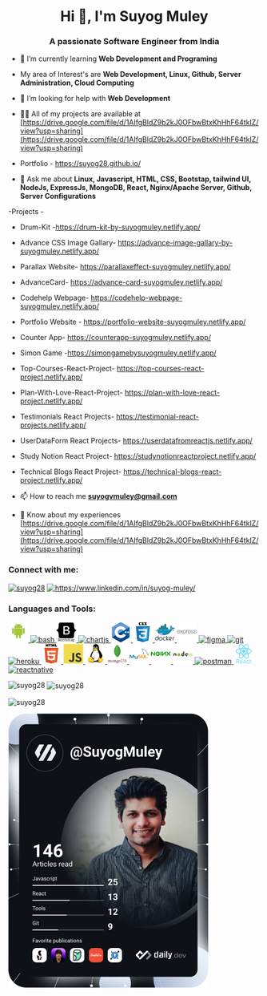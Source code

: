 <h1 align="center">Hi 👋, I'm Suyog Muley</h1>
<h3 align="center">A passionate Software Engineer from India</h3>

- 🌱 I’m currently learning **Web Development and Programing**

- My area of Interest's are **Web Development, Linux, Github, Server Administration, Cloud Computing**

- 🤝 I’m looking for help with **Web Development**

- 👨‍💻 All of my projects are available at [https://drive.google.com/file/d/1AIfgBldZ9b2kJ0OFbwBtxKhHhF64tkIZ/view?usp=sharing](https://drive.google.com/file/d/1AIfgBldZ9b2kJ0OFbwBtxKhHhF64tkIZ/view?usp=sharing)
- Portfolio - https://suyog28.github.io/
- 💬 Ask me about **Linux, Javascript, HTML, CSS, Bootstap, tailwind UI, NodeJs, ExpressJs, MongoDB, React, Nginx/Apache Server, Github, Server Configurations**

-Projects - 
- Drum-Kit -https://drum-kit-by-suyogmuley.netlify.app/
- Advance CSS Image Gallary- https://advance-image-gallary-by-suyogmuley.netlify.app/
- Parallax Website- https://parallaxeffect-suyogmuley.netlify.app/
- AdvanceCard- https://advance-card-suyogmuley.netlify.app/
- Codehelp Webpage- https://codehelp-webpage-suyogmuley.netlify.app/
- Portfolio Website - https://portfolio-website-suyogmuley.netlify.app/
- Counter App- https://counterapp-suyogmuley.netlify.app/
- Simon Game -https://simongamebysuyogmuley.netlify.app/
- Top-Courses-React-Project- https://top-courses-react-project.netlify.app/
- Plan-With-Love-React-Project- https://plan-with-love-react-project.netlify.app/
- Testimonials React Projects- https://testimonial-react-projects.netlify.app/
- UserDataForm React Projects- https://userdatafromreactjs.netlify.app/
- Study Notion React Project- https://studynotionreactproject.netlify.app/
- Technical Blogs React Project- https://technical-blogs-react-project.netlify.app/
- 📫 How to reach me **suyogvmuley@gmail.com**

- 📄 Know about my experiences [https://drive.google.com/file/d/1AIfgBldZ9b2kJ0OFbwBtxKhHhF64tkIZ/view?usp=sharing](https://drive.google.com/file/d/1AIfgBldZ9b2kJ0OFbwBtxKhHhF64tkIZ/view?usp=sharing)

<h3 align="left">Connect with me:</h3>
<p align="left">
<a href="https://dev.to/suyog28" target="blank"><img align="center" src="https://raw.githubusercontent.com/rahuldkjain/github-profile-readme-generator/master/src/images/icons/Social/devto.svg" alt="suyog28" height="30" width="40" /></a>
<a href="https://linkedin.com/in/https://www.linkedin.com/in/suyog-muley/" target="blank"><img align="center" src="https://raw.githubusercontent.com/rahuldkjain/github-profile-readme-generator/master/src/images/icons/Social/linked-in-alt.svg" alt="https://www.linkedin.com/in/suyog-muley/" height="30" width="40" /></a>
</p>

<h3 align="left">Languages and Tools:</h3>
<p align="left"> <a href="https://developer.android.com" target="_blank" rel="noreferrer"> <img src="https://raw.githubusercontent.com/devicons/devicon/master/icons/android/android-original-wordmark.svg" alt="android" width="40" height="40"/> </a> <a href="https://www.gnu.org/software/bash/" target="_blank" rel="noreferrer"> <img src="https://www.vectorlogo.zone/logos/gnu_bash/gnu_bash-icon.svg" alt="bash" width="40" height="40"/> </a> <a href="https://getbootstrap.com" target="_blank" rel="noreferrer"> <img src="https://raw.githubusercontent.com/devicons/devicon/master/icons/bootstrap/bootstrap-plain-wordmark.svg" alt="bootstrap" width="40" height="40"/> </a> <a href="https://www.chartjs.org" target="_blank" rel="noreferrer"> <img src="https://www.chartjs.org/media/logo-title.svg" alt="chartjs" width="40" height="40"/> </a> <a href="https://www.w3schools.com/cpp/" target="_blank" rel="noreferrer"> <img src="https://raw.githubusercontent.com/devicons/devicon/master/icons/cplusplus/cplusplus-original.svg" alt="cplusplus" width="40" height="40"/> </a> <a href="https://www.w3schools.com/css/" target="_blank" rel="noreferrer"> <img src="https://raw.githubusercontent.com/devicons/devicon/master/icons/css3/css3-original-wordmark.svg" alt="css3" width="40" height="40"/> </a> <a href="https://www.docker.com/" target="_blank" rel="noreferrer"> <img src="https://raw.githubusercontent.com/devicons/devicon/master/icons/docker/docker-original-wordmark.svg" alt="docker" width="40" height="40"/> </a> <a href="https://expressjs.com" target="_blank" rel="noreferrer"> <img src="https://raw.githubusercontent.com/devicons/devicon/master/icons/express/express-original-wordmark.svg" alt="express" width="40" height="40"/> </a> <a href="https://www.figma.com/" target="_blank" rel="noreferrer"> <img src="https://www.vectorlogo.zone/logos/figma/figma-icon.svg" alt="figma" width="40" height="40"/> </a> <a href="https://git-scm.com/" target="_blank" rel="noreferrer"> <img src="https://www.vectorlogo.zone/logos/git-scm/git-scm-icon.svg" alt="git" width="40" height="40"/> </a> <a href="https://heroku.com" target="_blank" rel="noreferrer"> <img src="https://www.vectorlogo.zone/logos/heroku/heroku-icon.svg" alt="heroku" width="40" height="40"/> </a> <a href="https://www.w3.org/html/" target="_blank" rel="noreferrer"> <img src="https://raw.githubusercontent.com/devicons/devicon/master/icons/html5/html5-original-wordmark.svg" alt="html5" width="40" height="40"/> </a> <a href="https://developer.mozilla.org/en-US/docs/Web/JavaScript" target="_blank" rel="noreferrer"> <img src="https://raw.githubusercontent.com/devicons/devicon/master/icons/javascript/javascript-original.svg" alt="javascript" width="40" height="40"/> </a> <a href="https://www.linux.org/" target="_blank" rel="noreferrer"> <img src="https://raw.githubusercontent.com/devicons/devicon/master/icons/linux/linux-original.svg" alt="linux" width="40" height="40"/> </a> <a href="https://www.mongodb.com/" target="_blank" rel="noreferrer"> <img src="https://raw.githubusercontent.com/devicons/devicon/master/icons/mongodb/mongodb-original-wordmark.svg" alt="mongodb" width="40" height="40"/> </a> <a href="https://www.mysql.com/" target="_blank" rel="noreferrer"> <img src="https://raw.githubusercontent.com/devicons/devicon/master/icons/mysql/mysql-original-wordmark.svg" alt="mysql" width="40" height="40"/> </a> <a href="https://www.nginx.com" target="_blank" rel="noreferrer"> <img src="https://raw.githubusercontent.com/devicons/devicon/master/icons/nginx/nginx-original.svg" alt="nginx" width="40" height="40"/> </a> <a href="https://nodejs.org" target="_blank" rel="noreferrer"> <img src="https://raw.githubusercontent.com/devicons/devicon/master/icons/nodejs/nodejs-original-wordmark.svg" alt="nodejs" width="40" height="40"/> </a> <a href="https://postman.com" target="_blank" rel="noreferrer"> <img src="https://www.vectorlogo.zone/logos/getpostman/getpostman-icon.svg" alt="postman" width="40" height="40"/> </a> <a href="https://reactjs.org/" target="_blank" rel="noreferrer"> <img src="https://raw.githubusercontent.com/devicons/devicon/master/icons/react/react-original-wordmark.svg" alt="react" width="40" height="40"/> </a> <a href="https://reactnative.dev/" target="_blank" rel="noreferrer"> <img src="https://reactnative.dev/img/header_logo.svg" alt="reactnative" width="40" height="40"/> </a> </p>

<p><img align="left" src="https://github-readme-stats.vercel.app/api/top-langs?username=suyog28&show_icons=true&locale=en&layout=compact" alt="suyog28" /></p>

<p>&nbsp;<img align="center" src="https://github-readme-stats.vercel.app/api?username=suyog28&show_icons=true&locale=en" alt="suyog28" /></p>

<p><img align="center" src="https://github-readme-streak-stats.herokuapp.com/?user=suyog28&" alt="suyog28" /></p>



<a href="https://app.daily.dev/DailyDevTips"><img src="https://github.com/Suyog28/Suyog28/blob/main/devcard.svg" width="400" alt="Suyog Muley Dev Card"/></a>
<!---
Suyog28/Suyog28 is a ✨ special ✨ repository because its `README.md` (this file) appears on your GitHub profile.
You can click the Preview link to take a look at your changes.
--->
